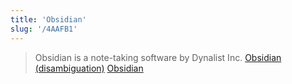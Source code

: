 ```yaml
---
title: 'Obsidian'
slug: '/4AAFB1'
---
```


> Obsidian is a note-taking software by Dynalist Inc. [Obsidian (disambiguation)](<https://en.wikipedia.org/wiki/Obsidian_(disambiguation)>) [Obsidian](https://obsidian.md/)
